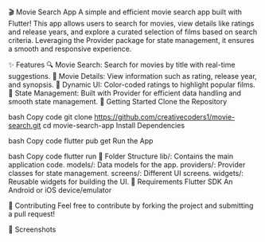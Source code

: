 🎬 Movie Search App
A simple and efficient movie search app built with Flutter! This app allows users to search for movies, view details like ratings and release years, and explore a curated selection of films based on search criteria. Leveraging the Provider package for state management, it ensures a smooth and responsive experience.

✨ Features
🔍 Movie Search: Search for movies by title with real-time suggestions.
🌟 Movie Details: View information such as rating, release year, and synopsis.
🎨 Dynamic UI: Color-coded ratings to highlight popular films.
🧩 State Management: Built with Provider for efficient data handling and smooth state management.
🚀 Getting Started
Clone the Repository

bash
Copy code
git clone https://github.com/creativecoders1/movie-search.git
cd movie-search-app
Install Dependencies

bash
Copy code
flutter pub get
Run the App

bash
Copy code
flutter run
📂 Folder Structure
lib/: Contains the main application code.
models/: Data models for the app.
providers/: Provider classes for state management.
screens/: Different UI screens.
widgets/: Reusable widgets for building the UI.
🔧 Requirements
Flutter SDK
An Android or iOS device/emulator

🤝 Contributing
Feel free to contribute by forking the project and submitting a pull request!

📸 Screenshots
